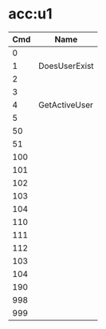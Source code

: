# acc:u1

| Cmd | Name          |
| --- | ------------- |
| 0   |               |
| 1   | DoesUserExist |
| 2   |               |
| 3   |               |
| 4   | GetActiveUser |
| 5   |               |
| 50  |               |
| 51  |               |
| 100 |               |
| 101 |               |
| 102 |               |
| 103 |               |
| 104 |               |
| 110 |               |
| 111 |               |
| 112 |               |
| 103 |               |
| 104 |               |
| 190 |               |
| 998 |               |
| 999 |               |
